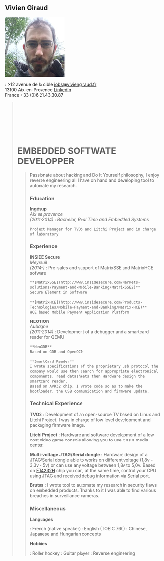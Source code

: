 ## Vivien Giraud

![](vivien.jpeg)

:   >12 avenue de la cible  <jobs@viviengiraud.fr> <br />
13100 Aix-en-Provence  [LinkedIn](https://fr.linkedin.com/in/viviengiraud/en) <br />
France  +33 (0)6 21.43.30.87 <br /><blockquote>

<br />
<br />
<br />
<br />
<br />
<br />

# EMBEDDED SOFTWATE DEVELOPPER

>Passionate about hacking and Do It Yourself philosophy, I enjoy reverse engineering all I have on hand and developing tool to automate my research.<blockquote>


### Education

**Ingésup** <br /> _Aix en provence_ <br /> _(2011-2014)_
:   _Bachelor, Real Time and Embedded Systems_

    Project Manager for TVOS and Litchi Project and in charge of laboratory


### Experience


**INSIDE Secure** <br /> _Meyreuil_ <br /> _(2014-)_
:   Pre-sales and support of MatrixSSE and MatrixHCE sofware

    **[MatrixSSE](http://www.insidesecure.com/Markets-solutions/Payment-and-Mobile-Banking/MatrixSSE2)**
    Secure Element in Software

    **[MatrixHCE](http://www.insidesecure.com/Products-Technologies/Mobile-Payment-and-Banking/Matrix-HCE)**
    HCE based Mobile Payment Application Platform

**NEOTION** <br /> _Aubagne_ <br /> _(2011-2014)_
:   Development of a debugger and a smartcard reader for QEMU

    **NeoGDB**
    Based on GDB and OpenOCD 

    **SmartCard Reader**
    I wrote specifications of the proprietary usb protocol the company would use then search for appropriate electronical components, read datasheets then Hardware design the smartcard reader.
    Based on AVR32 chip, I wrote code so as to make the bootloader, the USB communication and firmware update.

### Technical Experience

**TVOS**
:   Development of an open-source TV based on Linux and Litchi Project.
    I was in charge of low level development and packaging firmware image.

**Litchi Project**
:   Hardware and software development of a low cost video game console allowing you to use it as a media center.

**Multi-voltage JTAG/Serial dongle**
:    Hardware design of a JTAG/Serial dongle able to works on different voltage (1,8v - 3,3v - 5v) or can use any voltage between 1,8v to 5,0v. Based on [FT4232H](http://www.ftdichip.com/Products/ICs/FT4232H.htm) chip you can, at the same time, control your CPU using JTAG and received debug information via Serial port.

**Brutas**
:    I wrote tool to automate my research in security flaws on embedded products. Thanks to it I was able to find various breaches in surveillance cameras.

### Miscellaneous

**Languages**

:    French (native speaker)
:    English (TOEIC 760)
:    Chinese, Japanese and Hungarian concepts
  
**Hobbies**

:   Roller hockey
:   Guitar player
:   Reverse engineering
